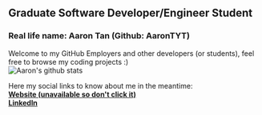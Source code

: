 ## Graduate Software Developer/Engineer Student
### Real life name: Aaron Tan (Github: AaronTYT)
<link rel="stylesheet" href="https://cdnjs.cloudflare.com/ajax/libs/font-awesome/4.7.0/css/font-awesome.min.css">

Welcome to my GitHub Employers and other developers (or students), feel free to browse my coding projects :)<br>
![Aaron's github stats](https://github-readme-stats.vercel.app/api?username=AaronTYT&show_icons=true&theme=merko)

Here my social links to know about me in the meantime: <br/>
<a href="https://aarontyt.com"><b>Website (unavailable so don't click it)</b></a><br/>
<a href="https://www.linkedin.com/in/aaron-tanyutat/"><b>LinkedIn</b></i>
